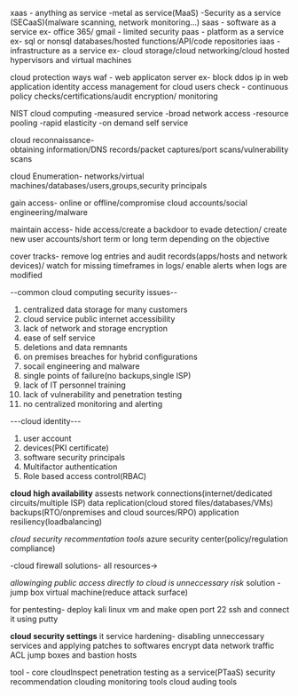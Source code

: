 xaas - anything as service
		-metal as service(MaaS)
		-Security as a service (SECaaS)(malware scanning, network monitoring...)
saas - software as a service ex- office 365/ gmail - limited security
paas - platform as a service ex- sql or nonsql databases/hosted functions/API/code repositories
iaas - infrastructure as a service ex- cloud storage/cloud networking/cloud hosted hypervisors and virtual machines

cloud protection ways
waf - web applicaton server ex- block ddos ip in web application
identity access management
for cloud users check - continuous policy checks/certifications/audit
encryption/ monitoring

NIST cloud computing
-measured service
-broad network access
-resource pooling
-rapid elasticity
-on demand self service

cloud reconnaissance-  
obtaining information/DNS records/packet captures/port scans/vulnerability scans

cloud Enumeration-
networks/virtual machines/databases/users,groups,security principals

gain access-
online or offline/compromise cloud accounts/social engineering/malware

maintain access-
hide access/create a backdoor to evade detection/ create new user accounts/short term or long term depending on the objective

cover tracks-
remove log entries and audit records(apps/hosts and network devices)/ watch for missing timeframes in logs/ enable alerts when logs are modified

--common cloud computing security issues--
1. centralized data storage for many customers
2. cloud service public internet accessibility
3. lack of network and storage encryption
4. ease of self service
5. deletions and data remnants
6. on premises breaches for hybrid configurations
7. socail engineering and malware
8. single points of failure(no backups,single ISP)
9. lack of IT personnel training
10. lack of vulnerability and penetration testing
11. no centralized monitoring and alerting

---cloud identity---
1. user account
2. devices(PKI certificate)
3. software security principals
4. Multifactor authentication
5. Role based access control(RBAC)

__cloud high availability__
assests
network connections(internet/dedicated circuits/multiple ISP)
data replication(cloud stored files/databases/VMs)
backups(RTO/onpremises and cloud sources/RPO)
application resiliency(loadbalancing)

_cloud security recommentation tools_
azure security center(policy/regulation compliance)

-cloud firewall solutions-
all resources->

_allowinging public access directly to cloud is unneccessary risk_
solution - jump box virtual machine(reduce attack surface)

for pentesting- deploy kali linux vm and make open port 22 ssh and connect it using putty

__cloud security settings__
it service hardening- disabling unneccessary services and applying patches to softwares
encrypt data
network traffic ACL
jump boxes and bastion hosts

tool - core cloudlnspect
penetration testing as a service(PTaaS)
security recommendation
clouding monitoring tools
cloud auding tools

